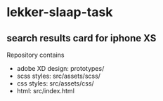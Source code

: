 # lekker-slaap-task
## search results card for iphone XS
Repository contains
- adobe XD design: prototypes/
- scss styles: src/assets/scss/ 
- css styles: src/assets/css/
- html: src/index.html 

